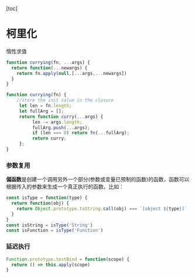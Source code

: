 [toc]

# 柯里化

惰性求值

```js
function currying(fn, ...args) {
  return function(...newargs) {
    return fn.apply(null,[...args,...newargs])
  }
}
```

```js
function currying(fn) {
    //store the init value in the closure
     let len = fn.length;
     let fullArg = [];
     return function curry(...args) {
          len -= args.length;
          fullArg.push(...args);
          if (len === 0) return fn(...fullArg);
          return curry;
     };
}
```

### 参数复用



**偏函数**是创建一个调用另外一个部分(参数或变量已预制的函数)的函数，函数可以根据传入的参数来生成一个真正执行的函数。比如：

```js
const isType = function(type) {
  return function(obj) {
    return Object.prototype.toString.call(obj) === `[object ${type}]`
  }
}
const isString = isType('String')
const isFunction = isType('Function')
```

### 延迟执行

```js
Function.prototype.testBind = function(scope) {
  return () => this.apply(scope)
}
```